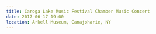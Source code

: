 ```yaml
---
title: Caroga Lake Music Festival Chamber Music Concert
date: 2017-06-17 19:00
location: Arkell Museum, Canajoharie, NY
---
```

